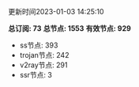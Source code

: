 更新时间2023-01-03 14:25:10

**总订阅: 73**
**总节点: 1553**
**有效节点: 929**
- ss节点: 393
- trojan节点: 242
- v2ray节点: 291
- ssr节点: 3
